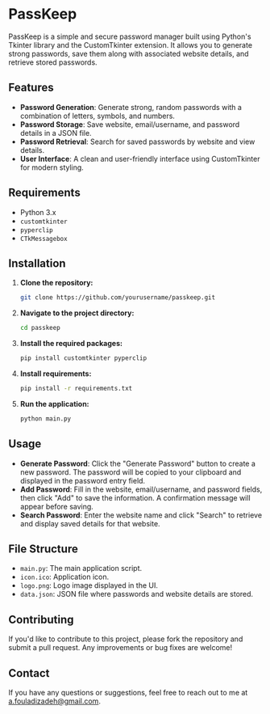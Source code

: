 # PassKeep

PassKeep is a simple and secure password manager built using Python's Tkinter library and the CustomTkinter extension. It allows you to generate strong passwords, save them along with associated website details, and retrieve stored passwords.

## Features

- **Password Generation**: Generate strong, random passwords with a combination of letters, symbols, and numbers.
- **Password Storage**: Save website, email/username, and password details in a JSON file.
- **Password Retrieval**: Search for saved passwords by website and view details.
- **User Interface**: A clean and user-friendly interface using CustomTkinter for modern styling.

## Requirements

- Python 3.x
- `customtkinter`
- `pyperclip`
- `CTkMessagebox`

## Installation

1. **Clone the repository:**

    ```bash
    git clone https://github.com/yourusername/passkeep.git
    ```

2. **Navigate to the project directory:**

    ```bash
    cd passkeep
    ```

3. **Install the required packages:**

    ```bash
    pip install customtkinter pyperclip
    ```

4. **Install requirements:**

    ```bash
    pip install -r requirements.txt
    ```
    
5. **Run the application:**

    ```bash
    python main.py
    ```
    
## Usage

- **Generate Password**: Click the "Generate Password" button to create a new password. The password will be copied to your clipboard and displayed in the password entry field.
- **Add Password**: Fill in the website, email/username, and password fields, then click "Add" to save the information. A confirmation message will appear before saving.
- **Search Password**: Enter the website name and click "Search" to retrieve and display saved details for that website.

## File Structure

- `main.py`: The main application script.
- `icon.ico`: Application icon.
- `logo.png`: Logo image displayed in the UI.
- `data.json`: JSON file where passwords and website details are stored.

## Contributing

If you'd like to contribute to this project, please fork the repository and submit a pull request. Any improvements or bug fixes are welcome!

## Contact

If you have any questions or suggestions, feel free to reach out to me at [a.fouladizadeh@gmail.com](mailto:a.fouladizadeh@gmail.com).


